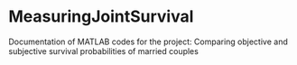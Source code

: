 # MeasuringJointSurvival
Documentation of MATLAB codes for the project: Comparing objective and subjective survival probabilities of married couples
